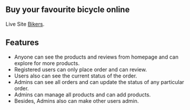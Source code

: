 ## Buy your favourite bicycle online

Live Site [Bikers](https://bikers-asif.netlify.app/).

## Features

* Anyone can see the products and reviews from homepage and can explore for more products.
* Registered users can only place order and can review. 
* Users also can see the current status of the order.
* Admins can see all orders and can update the status of any particular order.
* Admins can manage all products and can add products.
* Besides, Admins also can make other users admin.
